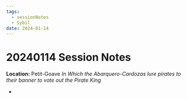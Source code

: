 ```yaml
---
tags:
  - sessionNotes
  - Sybil
date: 2024-01-14
---
```

# 20240114 Session Notes
**Location:** Petit-Goave
*In Which the Abarquero-Cardozas lure pirates to their banner to vote out the Pirate King*

- 
